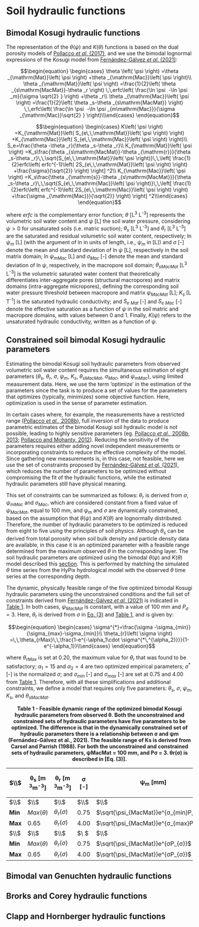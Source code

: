 <!-- MathJax -->
  <script type="text/x-mathjax-config">
    MathJax.Hub.Config({
		     TeX: {
      equationNumbers: {
        autoNumber: "AMS"
      }
    },
      tex2jax: {
        skipTags: ['script', 'noscript', 'style', 'textarea', 'pre'],
        inlineMath: [['$','$']]
      }
    });
  </script>
<script id="MathJax-script" async src="https://cdn.mathjax.org/mathjax/latest/MathJax.js?config=TeX-MML-AM_CHTML"></script>


# Soil hydraulic functions 

## Bimodal Kosugi hydraulic functions

 The representation of the $θ(ψ)$ and $K(θ)$ functions is based on the dual porosity models of [Pollacco *et al*. (2017)](#_ENDREF_40), and we use the bimodal lognormal expressions of the Kosugi model from [Fernández-Gálvez *et al*. (2021)](#_ENDREF_41): 

$$\begin{equation}
\begin{cases}	\theta \left( \psi \right) =\theta _{\mathrm{Mat}}\left( \psi \right) +\theta _{\mathrm{Mac}}\left( \psi \right)\\	\theta _{\mathrm{Mat}}\left( \psi \right) =\frac{1}{2}\left( \theta _{s\mathrm{MacMat}}-\theta _r \right) \,\,erfc\left( \frac{\ln \psi  -\ln  \psi _m}{\sigma \sqrt{2} } \right) +\theta _r\\	\theta _{\mathrm{Mac}}\left( \psi \right) =\frac{1}{2}\left( \theta _s-\theta _{s\mathrm{MacMat}} \right) \,\,erfc\left( \frac{\ln \psi  -\ln  \psi _{m\mathrm{Mac}}}{\sigma _{\mathrm{Mac}}\sqrt{2} } \right)\\\end{cases}
\end{equation}$$

$$\begin{equation}
\begin{cases}	K\left( \psi \right) =K_{\mathrm{Mat}}\left( S_{e\,\,\mathrm{Mat}}\left( \psi \right) \right) +K_{\mathrm{Mac}}\left( S_{e\,\,\mathrm{Mac}}\left( \psi \right) \right)\\	S_e=\frac{\theta -\theta _r}{\theta _s-\theta _r}\\	K_{\mathrm{Mat}}\left( \psi \right) =K_s\frac{\theta _{s\mathrm{MacMat}}-\theta _{\mathrm{r}}}{\theta _s-\theta _r}\,\,\sqrt{S_{e\,\,\mathrm{Mat}}\left( \psi \right)}\,\,\left[ \frac{1}{2}erfc\left( erfc^{-1}\left( 2S_{e\,\,\mathrm{Mat}}\left( \psi \right) \right) +\frac{\sigma}{\sqrt{2}} \right) \right] ^2\\	K_{\mathrm{Mac}}\left( \psi \right) =K_s\frac{\theta _{\mathrm{s}}-\theta _{s\mathrm{MacMat}}}{\theta _s-\theta _r}\,\,\sqrt{S_{e\,\,\mathrm{Mac}}\left( \psi \right)}\,\,\left[ \frac{1}{2}erfc\left( erfc^{-1}\left( 2S_{e\,\,\mathrm{Mac}}\left( \psi \right) \right) +\frac{\sigma _{\mathrm{Mac}}}{\sqrt{2}} \right) \right] ^2\\\end{cases}
\end{equation}$$

where $erfc$ is the complementary error function; $θ$ [L<sup>3</sup> L<sup>-3</sup>] represents the volumetric soil water content and $ψ$ [L] the soil water pressure, considering $ψ > 0$ for unsaturated soils (i.e. matric suction); $θ_s$ [L<sup>3</sup> L<sup>-3</sup>] and $θ_r$ [L<sup>3</sup> L<sup>-3</sup>] are the saturated and residual volumetric soil water content, respectively; ln $ψ_m$ [L] (with the argument of ln in units of length, i.e., $ψ_m$ in [L]) and $σ$ [-] denote the mean and standard deviation of ln $ψ$ [L], respectively in the soil matrix domain; ln $ψ_{mMac}$ [L] and $σ_{Mac}$ [-] denote the mean and standard deviation of ln $ψ$, respectively, in the macropore soil domain; $θ_{sMacMat}$ [L<sup>3</sup> L<sup>-3</sup>] is the volumetric saturated water content that theoretically differentiates inter-aggregate pores (structural macropores) and matrix domains (intra-aggregate micropores), defining the corresponding soil water pressure threshold between macropore and matrix $ψ_{MacMat}$ [L]; $K_s$ [L T<sup>-1</sup>] is the saturated hydraulic conductivity; and $S_{e\ Mat}$ [-] and $S_{e\ Mac}$ [-] denote the effective saturation as a function of $ψ$ in the soil matric and macropore domains, with values between 0 and 1. Finally, $K(ψ)$ refers to the unsaturated hydraulic conductivity, written as a function of $ψ$.

## Constrained soil bimodal Kosugi hydraulic parameters

Estimating the bimodal Kosugi soil hydraulic parameters from observed volumetric soil water content requires the simultaneous estimation of eight parameters ($θ_s$, $θ_r$, $σ$, $ψ_m$, $K_s$, $θ_{sMacMat}$, $σ_{Mac}$, and $ψ_{mMac}$), using limited measurement data. Here, we use the term ‘optimize’ in the estimation of the parameters since the task is to produce a set of values for the parameters that optimizes (typically, minimizes) some objective function. Here, optimization is used in the sense of parameter estimation.

In certain cases where, for example, the measurements have a restricted range [(Pollacco *et al*., 2008b)](#_ENDREF_42), full inversion of the data to produce parametric estimates of the bimodal Kosugi soil hydraulic model is not possible, leading to highly sensitive parameters (eg. [Pollacco *et al*., 2008b](#_ENDREF_43), [2013](#_ENDREF_44); [Pollacco and Mohanty, 2012](#_ENDREF_45)). Reducing the sensitivity of the parameters requires either adding novel independent measurements or incorporating constraints to reduce the effective complexity of the model. Since gathering new measurements is, in this case, not feasible, here we use the set of constraints proposed by [Fernández-Gálvez *et al.* (2021)](#_ENDREF_41), which reduces the number of parameters to be optimized without compromising the fit of the hydraulic functions, while the estimated hydraulic parameters still have physical meaning. 

This set of constraints can be summarized as follows: $θ_r$ is derived from $σ$, $ψ_{mMac}$ and $σ_{Mac}$, which are considered constant from a fixed value of $ψ_{MacMat}$, equal to 100 mm, and $ψ_m$ and $σ$ are dynamically constrained, based on the assumption that $θ(ψ)$ and $K(θ)$ are lognormally distributed. Therefore, the number of hydraulic parameters to be optimized is reduced from eight to five using the principles of soil physics. Although $θ_s$ can be derived from total porosity when soil bulk density and particle density data are available, in this case it is an optimized parameter with a feasible range determined from the maximum observed $θ$ in the corresponding layer. The soil hydraulic parameters are optimized using the bimodal $θ(ψ)$ and $K(θ)$ model described this [section](https://manaakiwhenua.github.io/SoilWater_ToolBox.jl/HYDRAULIC_FUNCTIONS/HydraulicFunctions). This is performed by matching the simulated $θ$ time series from the HyPix hydrological model with the observed $θ$ time series at the corresponding depth. 

The dynamic, physically feasible range of the five optimized bimodal Kosugi hydraulic parameters using the unconstrained conditions and the full set of constraints derived from [Fernández-Gálvez *et al*. (2021)](#_ENDREF_41) is indicated in [Table 1](). In both cases, $ψ_{MacMat}$ is constant, with a value of 100 mm and $P_σ = 3$. Here, $θ_r$ is derived from $σ$ in [Eq. (3)]() and [Table 1](), and is given by:

$$\begin{equation}
\begin{cases}	\sigma^{*}=\frac{\sigma -\sigma_{min}}{\sigma_{max}-\sigma_{min}}\\	\theta_{r}\left( \sigma \right) =\,\,\theta_{rMax}\,\,\frac{1-e^{-\alpha_1\cdot \sigma^{*\,^{\alpha_2}}}}{1-e^{-\alpha_1}}\\\end{cases}
\end{equation}$$



where $θ_{rMax}$ is set at 0.20, the maximum value for $θ_r$ that was found to be satisfactory; $α_1 = 15$ and $α_2 = 4$ are two optimized empirical parameters; $σ^*$ [-] is the normalized $σ$; and $σ_{min}$ [-] and $σ_{max}$ [-] are set at 0.75 and 4.00 from [Table 1](). Therefore, with all these simplifications and additional constraints, we define a model that requires only five parameters:  $θ_s$, $σ$, $ψ_m$, $K_s$, and $θ_{sMacMat}$.

 <figcaption align = "center"><b>Table 1 - Feasible dynamic range of the optimized bimodal Kosugi hydraulic parameters from observed θ. Both the unconstrained and constrained sets of hydraulic parameters have five parameters to be optimized. The difference is that in the dynamically constrained set of hydraulic parameters there is a relationship between σ and ψm (Fernández-Gálvez et al., 2021). The feasible range of Ks is derived from Carsel and Parrish (1988). For both the unconstrained and constrained sets of hydraulic parameters, ψMacMat = 100 mm, and Pσ = 3. θr(σ) is described in [Eq. (3)].</b></figcaption></figure>

 $\\$ | $\boldsymbol{\theta_{s}}$ [m <sup>3</sup>m<sup>-3</sup>] | $\boldsymbol{\theta_{r}}$ [m <sup>3</sup>m<sup>-3</sup>]| $\boldsymbol{σ}$ [-]| $\boldsymbol{\psi _{m}}$ [mm]| $\boldsymbol{K_{s}}$ [cm h<sup>-1</sup>] | $\boldsymbol{\theta_{sMacMat}}$ [m <sup>3</sup>m<sup>-3</sup>]| $\boldsymbol{\psi _{mMac}}$ [mm] | $\boldsymbol{σ_{Mac}}$ [-]
--|---|--------------------|-----|----|-----------|-----------|----|---
$\\$ |$\\$ |$\\$ |$\\$ |$\\$ |$\\$ |$\\$ |$\\$ |$\\$ |
**Min** | $Max(\theta)$ | $\theta_{r}(σ)$ | 0.75 | $\sqrt{\psi_{MacMat}}e^{σ_{min}P_{σ}}$ | 0.02 | $0.75\theta_s$ | $\sqrt{\psi_{MacMat}}$ | $ln \psi_{MacMat}/2P_{σ}$
**Max** | 0.65 | $\theta_{r}(σ)$ | 4.00 | $\sqrt{\psi_{MacMat}}e^{σ_{max}P_{σ}}$ | 30.00 | $\theta_s$ | $\sqrt{\psi_{MacMat}}$ |$ln \psi_{MacMat}/2P_{σ}$
$\\$ |$\\$ |$\\$ |$\\ $ |$\\$ |$\\$ |$\\$ |$\\$ |$\\$ |
**Min** | $Max(\theta)$ | $\theta_{r}(σ)$ | 0.75 | $\sqrt{\psi_{MacMat}}e^{σP_{σ}}$ | 0.02 | $0.75\theta_s$ | $\sqrt{\psi_{MacMat}}$ | $ln \psi_{MacMat}/2P_{σ}$
**Max** | 0.65 | $\theta_{r}(σ)$ | 4.00 | $\sqrt{\psi_{MacMat}}e^{σP_{σ}}$ | 30.00 | $\theta_s$ | $\sqrt{\psi_{MacMat}}$ | $ln \psi_{MacMat}/2P_{σ}$


## Bimodal van Genuchten hydraulic functions

## Brorks and Corey hydraulic functions

## Clapp and Hornberger hydraulic functions